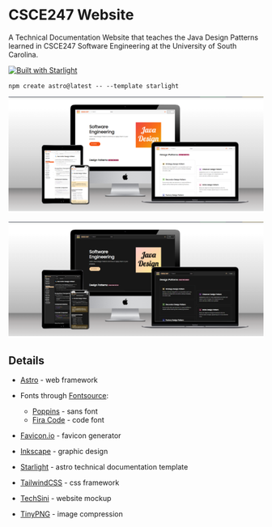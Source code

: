 # CSCE247 Website

A Technical Documentation Website that teaches the Java Design Patterns learned in CSCE247 Software Engineering at the University of South Carolina.

[![Built with Starlight](https://astro.badg.es/v2/built-with-starlight/tiny.svg)](https://starlight.astro.build)

```
npm create astro@latest -- --template starlight
```

![A mockup of the light mode website in different viewport](./mockups/csce247-mockup-light.png)

![A mockup of the dark mode website in different viewport](./mockups/csce247-mockup-dark.png)

## Details

- [Astro](https://astro.build/) - web framework

- Fonts through [Fontsource](https://fontsource.org/):
  - [Poppins](https://fontsource.org/fonts/poppins) - sans font
  - [Fira Code](https://fontsource.org/fonts/fira-code) - code font

- [Favicon.io](https://favicon.io/) - favicon generator

- [Inkscape](https://inkscape.org/) - graphic design

- [Starlight](https://starlight.astro.build/) - astro technical documentation template

- [TailwindCSS](https://tailwindcss.com/) - css framework

- [TechSini](https://techsini.com/) - website mockup

- [TinyPNG](https://tinypng.com/) - image compression